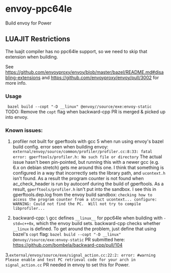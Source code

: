# envoy-ppc64le
Build envoy for Power

##  LUAJIT Restrictions
The luajit compiler has no ppc64le support, so we need to skip that extension when building.

See https://github.com/envoyproxy/envoy/blob/master/bazel/README.md#disabling-extensions
and https://github.com/envoyproxy/envoy/pull/3002 for more info.

### Usage
` bazel build --copt "-D __linux" @envoy//source/exe:envoy-static`
TODO: Remove the `copt` flag when backward-cpp PR is merged & picked up into envoy.

### Known issues:
1. profiler not built for gperftools with gcc 5 when run using envoy's bazel build config.
error seen when building envoy: `external/envoy/source/common/profiler/profiler.cc:8:33: fatal error: gperftools/profiler.h: No such file or directory`
The actual issue hasn't been pin-pointed, but running this with a newer gcc (e.g. 6.x on debian stretch) gets me around this one. I think that something is configured in a way that incorrectly sets the library path, and `ucontext.h` isn't found. As a result the program counter is not found when ac_check_header is run by autoconf during the build of gperftools. As a result, `gperftools/profiler.h` isn't put into the sandbox.
I see this in gperftools.dep.log from the envoy build sandbox: `checking how to access the program counter from a struct ucontext... configure: WARNING: Could not find the PC.  Will not try to compile libprofiler... `

2. backward-cpp:
\   gcc defines `__linux__` for ppc64le when building with `-std=c++0x`, which the envoy build sets. backward-cpp checks whether `__linux` is defined.
To get around the problem, just define that using bazel's `copt` flag:
`bazel build --copt "-D __linux" @envoy//source/exe:envoy-static`
PR submitted here: https://github.com/bombela/backward-cpp/pull/104

3.`external/envoy/source/exe/signal_action.cc:22:2: error: #warning Please enable and test PC retrieval code for your arch in signal_action.cc`
  PR needed in envoy to set this for Power.
